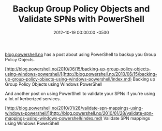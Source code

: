 ﻿---
title:  Backup Group Policy Objects and Validate SPNs with PowerShell
date:   2012-10-19 00:00:00 -0500
categories: IT
---

[blog.powershell.no](http://blog.powershell.no) has a post about using PowerShell to backup you Group Policy Objects.

[http://blog.powershell.no/2010/06/15/backing-up-group-policy-objects-using-windows-powershell/](http://blog.powershell.no/2010/06/15/backing-up-group-policy-objects-using-windows-powershell/index.md) Backing up Group Policy Objects using Windows PowerShell</a>

And another post on using PowerShell to validate your SPNs if you're using a lot of kerberized services.

[http://blog.powershell.no/2010/01/28/validate-spn-mappings-using-windows-powershell/](http://blog.powershell.no/2010/01/28/validate-spn-mappings-using-windows-powershell/index.md) Validate SPN mappings using Windows PowerShell
